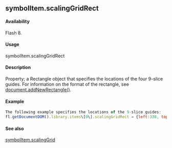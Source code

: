 ## symbolItem.scalingGridRect

#### Availability

Flash 8.

#### Usage

symbolItem.scalingGridRect

#### Description

Property; a Rectangle object that specifies the locations of the four 9-slice guides. For information on the format of the rectangle, see [document.addNewRectangle()](#!AdobeDocs/developers-animatesdk-docs/master/Document_object/docume10.md).

#### Example

```javascript
The following example specifies the locations of the 9-slice guides:
fl.getDocumentDOM().library.items\[0\].scalingGridRect = {left:338, top:237, right:3859, bottom:713};

```
#### See also

[symbolItem.scalingGrid](#!AdobeDocs/developers-animatesdk-docs/master/SymbolItem_object/symbolIte6.md)
